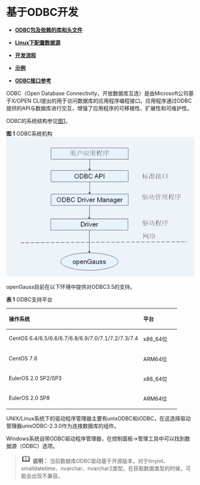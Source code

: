 # 基于ODBC开发

-   **[ODBC包及依赖的库和头文件](ODBC包及依赖的库和头文件.md)**

-   **[Linux下配置数据源](Linux下配置数据源.md)**

-   **[开发流程](开发流程-1.md)**

-   **[示例](示例.md)**

-   **[ODBC接口参考](ODBC接口参考.md)**

ODBC（Open Database Connectivity，开放数据库互连）是由Microsoft公司基于X/OPEN CLI提出的用于访问数据库的应用程序编程接口。应用程序通过ODBC提供的API与数据库进行交互，增强了应用程序的可移植性、扩展性和可维护性。

ODBC的系统结构参见[图1](#fig1255101034110)。

**图 1**  ODBC系统机构<a name="fig1255101034110"></a>
![](figures/ODBC-system-organization.png "ODBC系统机构")

openGauss目前在以下环境中提供对ODBC3.5的支持。

**表 1**  ODBC支持平台

<a name="zh-cn_topic_0237120405_zh-cn_topic_0059778944_tcc3bf62098e14505b94680dffaa5940d"></a>
<table><thead align="left"><tr id="zh-cn_topic_0237120405_zh-cn_topic_0059778944_re1a7b791067f4bac9743d0de9f2ae8b6"><th class="cellrowborder" valign="top" width="78.64%" id="mcps1.2.3.1.1"><p id="zh-cn_topic_0237120405_zh-cn_topic_0059778944_aa56cbe2a342d43b59dfc4501d2fc6172"><a name="zh-cn_topic_0237120405_zh-cn_topic_0059778944_aa56cbe2a342d43b59dfc4501d2fc6172"></a><a name="zh-cn_topic_0237120405_zh-cn_topic_0059778944_aa56cbe2a342d43b59dfc4501d2fc6172"></a>操作系统</p>
</th>
<th class="cellrowborder" valign="top" width="21.36%" id="mcps1.2.3.1.2"><p id="zh-cn_topic_0237120405_zh-cn_topic_0059778944_a645fcd4314514ac5b4409e804145c94b"><a name="zh-cn_topic_0237120405_zh-cn_topic_0059778944_a645fcd4314514ac5b4409e804145c94b"></a><a name="zh-cn_topic_0237120405_zh-cn_topic_0059778944_a645fcd4314514ac5b4409e804145c94b"></a>平台</p>
</th>
</tr>
</thead>
<tbody><tr id="zh-cn_topic_0237120405_zh-cn_topic_0059778944_row246633982912"><td class="cellrowborder" valign="top" width="78.64%" headers="mcps1.2.3.1.1 "><p id="zh-cn_topic_0237120405_zh-cn_topic_0059778944_p55601140183018"><a name="zh-cn_topic_0237120405_zh-cn_topic_0059778944_p55601140183018"></a><a name="zh-cn_topic_0237120405_zh-cn_topic_0059778944_p55601140183018"></a><span>CentOS <span>6.4/</span><span>6.5/</span><span>6.6/</span><span>6.7/</span><span>6.8/</span><span>6.9/</span><span>7.0/</span><span>7.1/</span><span>7.2/</span><span>7.3/</span>7.4</span></p>
</td>
<td class="cellrowborder" align="left" valign="top" width="21.36%" headers="mcps1.2.3.1.2 "><p id="zh-cn_topic_0237120405_zh-cn_topic_0059778944_p37001047123019"><a name="zh-cn_topic_0237120405_zh-cn_topic_0059778944_p37001047123019"></a><a name="zh-cn_topic_0237120405_zh-cn_topic_0059778944_p37001047123019"></a>x86_64位</p>
</td>
</tr>
<tr id="zh-cn_topic_0237120405_row196422068554"><td class="cellrowborder" valign="top" width="78.64%" headers="mcps1.2.3.1.1 "><p id="zh-cn_topic_0237120405_p12643116125510"><a name="zh-cn_topic_0237120405_p12643116125510"></a><a name="zh-cn_topic_0237120405_p12643116125510"></a>CentOS 7.6</p>
</td>
<td class="cellrowborder" valign="top" width="21.36%" headers="mcps1.2.3.1.2 "><p id="zh-cn_topic_0237120405_p864386185519"><a name="zh-cn_topic_0237120405_p864386185519"></a><a name="zh-cn_topic_0237120405_p864386185519"></a>ARM64位</p>
</td>
</tr>
<tr id="zh-cn_topic_0237120405_zh-cn_topic_0059778944_row1915312215011"><td class="cellrowborder" valign="top" width="78.64%" headers="mcps1.2.3.1.1 "><p id="zh-cn_topic_0237120405_zh-cn_topic_0059778944_p826525664919"><a name="zh-cn_topic_0237120405_zh-cn_topic_0059778944_p826525664919"></a><a name="zh-cn_topic_0237120405_zh-cn_topic_0059778944_p826525664919"></a>EulerOS 2.0 SP2/SP3</p>
</td>
<td class="cellrowborder" align="left" valign="top" width="21.36%" headers="mcps1.2.3.1.2 "><p id="zh-cn_topic_0237120405_zh-cn_topic_0059778944_p93583610509"><a name="zh-cn_topic_0237120405_zh-cn_topic_0059778944_p93583610509"></a><a name="zh-cn_topic_0237120405_zh-cn_topic_0059778944_p93583610509"></a>x86_64位</p>
</td>
</tr>
<tr id="zh-cn_topic_0237120405_row1728515110349"><td class="cellrowborder" valign="top" width="78.64%" headers="mcps1.2.3.1.1 "><p id="zh-cn_topic_0237120405_p1028612118342"><a name="zh-cn_topic_0237120405_p1028612118342"></a><a name="zh-cn_topic_0237120405_p1028612118342"></a>EulerOS 2.0 SP8</p>
</td>
<td class="cellrowborder" valign="top" width="21.36%" headers="mcps1.2.3.1.2 "><p id="zh-cn_topic_0237120405_p162863113411"><a name="zh-cn_topic_0237120405_p162863113411"></a><a name="zh-cn_topic_0237120405_p162863113411"></a>ARM64位</p>
</td>
</tr>
</tbody>
</table>

UNIX/Linux系统下的驱动程序管理器主要有unixODBC和iODBC，在这选择驱动管理器unixODBC-2.3.0作为连接数据库的组件。

Windows系统自带ODBC驱动程序管理器，在控制面板-\>管理工具中可以找到数据源（ODBC）选项。

>![](public_sys-resources/icon-note.png) **说明：**
>当前数据库ODBC驱动基于开源版本，对于tinyint、smalldatetime、nvarchar、nvarchar2类型，在获取数据类型的时候，可能会出现不兼容。
